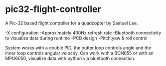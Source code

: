 # pic32-flight-controller
A Pic-32 based flight controller for a quadcopter by Samuel Lee.

-X configuration
-Approximately 400Hz refresh rate
-Bluetooth connectivity to visualize data during runtime
-PCB design
-Pitch,yaw & roll control


System works with a double PID, the outter loop controls angle and the inner loop controls angular velocity.
Can work with a BON055 or with an MPU6050, visualize data with python via bluetooth connection.




